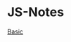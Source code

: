 # JS-Notes

[Basic](https://github.com/786mrnoor/JS-Notes/blob/3ac5b2f7dd1369ffb8eace4cb5702f5154fb5e46/Basic.md "Basic")
